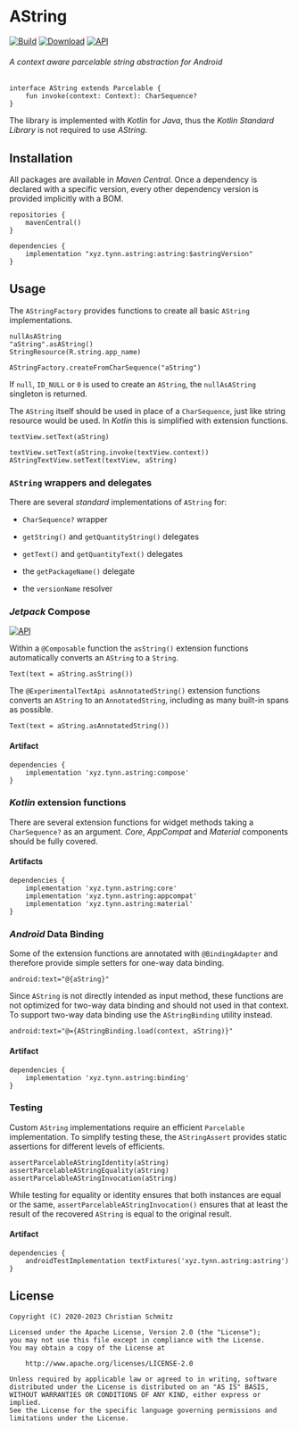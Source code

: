 # AString
[![Build][build-shield]][build]
[![Download][download-shield]][download]
[![API][api-shield]][api]
###### A context aware parcelable string abstraction for _Android_

    interface AString extends Parcelable {
        fun invoke(context: Context): CharSequence?
    }

The library is implemented with _Kotlin_ for _Java_, thus
the _Kotlin Standard Library_ is not required to use _AString_.


## Installation

All packages are available in _Maven Central_.
Once a dependency is declared with a specific version,
every other dependency version is provided implicitly with a BOM.

    repositories {
        mavenCentral()
    }

    dependencies {
        implementation "xyz.tynn.astring:astring:$astringVersion"
    }


## Usage

The `AStringFactory` provides functions to create all basic `AString`
implementations.

    nullAsAString
    "aString".asAString()
    StringResource(R.string.app_name)

    AStringFactory.createFromCharSequence("aString")

If `null`, `ID_NULL` or `0` is used to create an `AString`,
the `nullAsAString` singleton is returned.

The `AString` itself should be used in place of a `CharSequence`,
just like string resource would be used.
In _Kotlin_ this is simplified with extension functions.

    textView.setText(aString)

    textView.setText(aString.invoke(textView.context))
    AStringTextView.setText(textView, aString)


### `AString` wrappers and delegates

There are several _standard_ implementations of `AString` for:

 * `CharSequence?` wrapper

 * `getString()` and `getQuantityString()` delegates
 * `getText()` and `getQuantityText()` delegates

 * the `getPackageName()` delegate
 * the `versionName` resolver


### _Jetpack_ Compose
[![API][compose-shield]][compose]

Within a `@Composable` function the `asString()` extension functions
automatically converts an `AString` to a `String`.

    Text(text = aString.asString())

The `@ExperimentalTextApi asAnnotatedString()` extension functions converts
an `AString` to an `AnnotatedString`, including as many built-in spans as
possible.

    Text(text = aString.asAnnotatedString())

#### Artifact

    dependencies {
        implementation 'xyz.tynn.astring:compose'
    }


### _Kotlin_ extension functions

There are several extension functions for widget methods taking a
`CharSequence?` as an argument.
_Core_, _AppCompat_ and _Material_ components should be fully covered.

#### Artifacts

    dependencies {
        implementation 'xyz.tynn.astring:core'
        implementation 'xyz.tynn.astring:appcompat'
        implementation 'xyz.tynn.astring:material'
    }


### _Android_ Data Binding

Some of the extension functions are annotated with `@BindingAdapter` and
therefore provide simple setters for one-way data binding.

    android:text="@{aString}"

Since `AString` is not directly intended as input method, these functions
are not optimized for two-way data binding and should not used in that context. 
To support two-way data binding use the `AStringBinding` utility instead.

    android:text="@={AStringBinding.load(context, aString)}"

#### Artifact

    dependencies {
        implementation 'xyz.tynn.astring:binding'
    }


### Testing

Custom `AString` implementations require an efficient `Parcelable`
implementation. To simplify testing these, the `AStringAssert` provides
static assertions for different levels of efficients.

    assertParcelableAStringIdentity(aString)
    assertParcelableAStringEquality(aString)
    assertParcelableAStringInvocation(aString)

While testing for equality or identity ensures that both instances are equal or
the same, `assertParcelableAStringInvocation()` ensures that at least the
result of the recovered `AString` is equal to the original result.

#### Artifact

    dependencies {
        androidTestImplementation textFixtures('xyz.tynn.astring:astring')
    }


## License

    Copyright (C) 2020-2023 Christian Schmitz

    Licensed under the Apache License, Version 2.0 (the "License");
    you may not use this file except in compliance with the License.
    You may obtain a copy of the License at

        http://www.apache.org/licenses/LICENSE-2.0

    Unless required by applicable law or agreed to in writing, software
    distributed under the License is distributed on an "AS IS" BASIS,
    WITHOUT WARRANTIES OR CONDITIONS OF ANY KIND, either express or implied.
    See the License for the specific language governing permissions and
    limitations under the License.


  [api]: https://asapi.gigalixirapp.com/xyz.tynn.astring/astring
  [api-shield]: https://img.shields.io/endpoint?url=https://asapi.gigalixirapp.com/xyz.tynn.astring/astring@json
  [build]: https://github.com/tynn-xyz/AString/actions
  [build-shield]: https://img.shields.io/github/actions/workflow/status/tynn-xyz/AString/build.yml
  [compose]: https://asapi.gigalixirapp.com/xyz.tynn.astring/compose
  [compose-shield]: https://img.shields.io/endpoint?url=https://asapi.gigalixirapp.com/xyz.tynn.astring/compose@json
  [download]: https://search.maven.org/search?q=xyz.tynn.astring
  [download-shield]: https://img.shields.io/maven-central/v/xyz.tynn.astring/core
